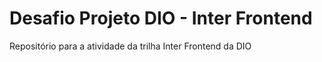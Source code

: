 # Desafio Projeto DIO - Inter Frontend
Repositório para a atividade da trilha Inter Frontend da DIO

